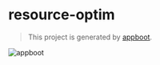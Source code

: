 # resource-optim

> This project is generated by [appboot](https://github.com/appboot/appboot).

![appboot](https://avatars2.githubusercontent.com/u/57008615?s=300)